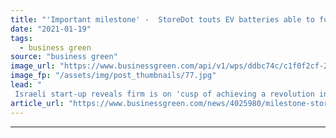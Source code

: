 ```yaml
---
title: "'Important milestone' -  StoreDot touts EV batteries able to fully charge in five minutes"
date: "2021-01-19"
tags: 
  - business green
source: "business green"
image_url: "https://www.businessgreen.com/api/v1/wps/ddbc74c/c1f0f2cf-2b50-4cd1-866e-609e43a3f4e1/6/2909-main3-760-507-185x114.jpg"
image_fp: "/assets/img/post_thumbnails/77.jpg"
lead: "
 Israeli start-up reveals firm is on 'cusp of achieving a revolution in the EV charging experience' with its fast-charging battery cells ..."
article_url: "https://www.businessgreen.com/news/4025980/milestone-storedot-touts-ev-batteries-able-charge-minutes"
---
```


---
